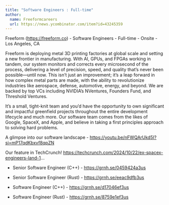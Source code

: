 ```yaml
---
title: "Software Engineers : Full-time"
author:
  name: Freeformcareers
  url: https://news.ycombinator.com/item?id=43245359
---
```

Freeform (<a href="https:&#x2F;&#x2F;freeform.co" rel="nofollow">https:&#x2F;&#x2F;freeform.co</a>) - Software Engineers - Full-time - Onsite - Los Angeles, CA

Freeform is deploying metal 3D printing factories at global scale and setting a new frontier in manufacturing. With AI, GPUs, and FPGAs working in tandem, our system monitors and corrects every microsecond of the process, delivering a level of precision, speed, and quality that’s never been possible—until now. This isn’t just an improvement; it’s a leap forward in how complex metal parts are made, with the ability to revolutionize industries like aerospace, defense, automotive, energy, and beyond. We are backed by top VCs including NVIDIA’s NVentures, Founders Fund, and Threshold Ventures.

It’s a small, tight-knit team and you’d have the opportunity to own significant and impactful greenfield projects throughout the entire development lifecycle and much more. Our software team comes from the likes of Google, SpaceX, and Apple, and believe in taking a first principles approach to solving hard problems.

A glimpse into our software landscape - <a href="https:&#x2F;&#x2F;youtu.be&#x2F;nFWQArUkd5I?si=mP17qdKbxvf8qpZN" rel="nofollow">https:&#x2F;&#x2F;youtu.be&#x2F;nFWQArUkd5I?si=mP17qdKbxvf8qpZN</a>

Our feature in TechCrunch! <a href="https:&#x2F;&#x2F;techcrunch.com&#x2F;2024&#x2F;10&#x2F;22&#x2F;ex-spacex-engineers-land-1" rel="nofollow">https:&#x2F;&#x2F;techcrunch.com&#x2F;2024&#x2F;10&#x2F;22&#x2F;ex-spacex-engineers-land-1</a>...

+ Senior Software Engineer (C++) - <a href="https:&#x2F;&#x2F;grnh.se&#x2F;0459424a3us" rel="nofollow">https:&#x2F;&#x2F;grnh.se&#x2F;0459424a3us</a>

+ Senior Software Engineer (Rust) - <a href="https:&#x2F;&#x2F;grnh.se&#x2F;eeac9dfb3us" rel="nofollow">https:&#x2F;&#x2F;grnh.se&#x2F;eeac9dfb3us</a>

+ Software Engineer (C++) - <a href="https:&#x2F;&#x2F;grnh.se&#x2F;d17046ef3us" rel="nofollow">https:&#x2F;&#x2F;grnh.se&#x2F;d17046ef3us</a>

+ Software Engineer (Rust) - <a href="https:&#x2F;&#x2F;grnh.se&#x2F;8759e1ef3us" rel="nofollow">https:&#x2F;&#x2F;grnh.se&#x2F;8759e1ef3us</a>
<JobApplication />
